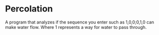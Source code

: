 # Percolation
A program that analyzes if the sequence you enter such as 1,0,0;0,1,0 can make water flow. Where 1 represents a way for water to pass through.
